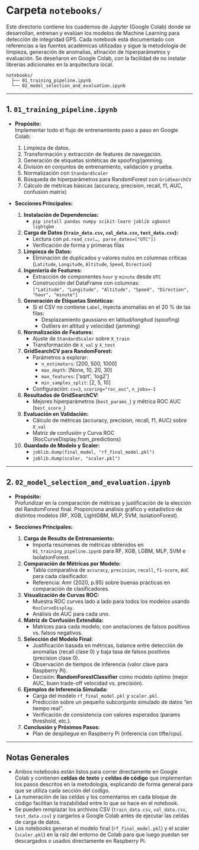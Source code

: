 # Carpeta `notebooks/`

Este directorio contiene los cuadernos de Jupyter (Google Colab) donde se desarrollan, entrenan y evalúan los modelos de Machine Learning para detección de integridad GPS. Cada notebook está documentado con referencias a las fuentes académicas utilizadas y sigue la metodología de limpieza, generación de anomalías, afinación de hiperparámetros y evaluación. Se deseñaron en Google Colab, con la facilidad de no instalar librerias adicionales en la arquitectura local.

```text
notebooks/
  ├── 01_training_pipeline.ipynb
  └── 02_model_selection_and_evaluation.ipynb
```

---

## 1. `01_training_pipeline.ipynb`

- **Propósito:**  
  Implementar todo el flujo de entrenamiento paso a paso en Google Colab:
  1. Limpieza de datos.  
  2. Transformación y extracción de features de navegación.  
  3. Generación de etiquetas sintéticas de spoofing/jamming.  
  4. División en conjuntos de entrenamiento, validación y prueba.  
  5. Normalización con `StandardScaler`  
  6. Búsqueda de hiperparámetros para RandomForest con `GridSearchCV`  
  7. Cálculo de métricas básicas (accuracy, precision, recall, f1, AUC, confusion matrix)

- **Secciones Principales:**  
  1. **Instalación de Dependencias:**  
     - `pip install pandas numpy scikit-learn joblib xgboost lightgbm`  
  2. **Carga de Datos (`train_data.csv`, `val_data.csv`, `test_data.csv`):**  
     - Lectura con `pd.read_csv(…, parse_dates=["UTC"])`  
     - Verificación de forma y primeras filas  
  3. **Limpieza de Datos:**  
     - Eliminación de duplicados y valores nulos en columnas críticas (`Latitude`, `Longitude`, `Altitude`, `Speed`, `Direction`)  
  4. **Ingeniería de Features:**  
     - Extracción de componentes `hour` y `minute` desde `UTC`  
     - Construcción del DataFrame con columnas:  
       `["Latitude", "Longitude", "Altitude", "Speed", "Direction", "hour", "minute"]`  
  5. **Generación de Etiquetas Sintéticas:**  
     - Si el CSV no contiene `Label`, inyecta anomalías en el 20 % de las filas:  
       - Desplazamiento gaussiano en latitud/longitud (spoofing)  
       - Outliers en altitud y velocidad (jamming) 
  6. **Normalización de Features:**  
     - Ajuste de `StandardScaler` sobre `X_train`  
     - Transformación de `X_val` y `X_test`  
  7. **GridSearchCV para RandomForest:**  
     - Parámetros a explorar:  
       - `n_estimators`: [200, 500, 1000]  
       - `max_depth`: [None, 10, 20, 30]  
       - `max_features`: ['sqrt', 'log2']  
       - `min_samples_split`: [2, 5, 10]  
     - Configuración: `cv=3`, `scoring="roc_auc"`, `n_jobs=-1` 
  8. **Resultados de GridSearchCV:**  
     - Mejores hiperparámetros (`best_params_`) y métrica ROC AUC (`best_score_`)  
  9. **Evaluación en Validación:**  
     - Cálculo de métricas (accuracy, precision, recall, f1, AUC) sobre `X_val`  
     - Matriz de confusión y Curva ROC (RocCurveDisplay.from_predictions)  
  10. **Guardado de Modelo y Scaler:**  
      - `joblib.dump(final_model, "rf_final_model.pkl")`  
      - `joblib.dump(scaler, "scaler.pkl")`

---

## 2. `02_model_selection_and_evaluation.ipynb`

- **Propósito:**  
  Profundizar en la comparación de métricas y justificación de la elección del RandomForest final. Proporciona análisis gráfico y estadístico de distintos modelos (RF, XGB, LightGBM, MLP, SVM, IsolationForest).

- **Secciones Principales:**  
  1. **Carga de Results de Entrenamiento:**  
     - Importa resúmenes de métricas obtenidos en `01_training_pipeline.ipynb` para RF, XGB, LGBM, MLP, SVM e IsolationForest.  
  2. **Comparación de Métricas por Modelo:**  
     - Tabla comparativa de `accuracy`, `precision`, `recall`, `f1-score`, `AUC` para cada clasificador.  
     - Referencia: Amr (2020, p.95) sobre buenas prácticas en comparación de clasificadores.  
  3. **Visualización de Curvas ROC:**  
     - Muestra ROC curves lado a lado para todos los modelos usando `RocCurveDisplay`.  
     - Análisis de AUC para cada uno.  
  4. **Matriz de Confusión Extendida:**  
     - Matrices para cada modelo, con anotaciones de falsos positivos vs. falsos negativos.
  5. **Selección del Modelo Final:**  
     - Justificación basada en métricas, balance entre detección de anomalías (recall clase 0) y baja tasa de falsos positivos (precision clase 0).  
     - Observación de tiempos de inferencia (valor clave para Raspberry Pi).  
     - Decisión: **RandomForestClassifier** como modelo óptimo (mejor AUC, buen trade-off velocidad vs. precisión).  
  6. **Ejemplos de Inferencia Simulada:**  
     - Carga del modelo `rf_final_model.pkl` y `scaler.pkl`.  
     - Predicción sobre un pequeño subconjunto simulado de datos “en tiempo real”.  
     - Verificación de consistencia con valores esperados (params threshold, etc.).  
  7. **Conclusión y Próximos Pasos:**  
     - Plan de despliegue en Raspberry Pi (inferencia con tlfte/cpu).  

---

## Notas Generales

- Ambos notebooks están listos para correr directamente en Google Colab y contienen **celdas de texto** y **celdas de código** que implementan los pasos descritos en la metodología, explicando de forma general para que se utiliza cada sección del codigo.  
- La numeración de las celdas y los comentarios en cada bloque de código facilitan la trazabilidad entre lo que se hace en el notebook.  
- Se pueden remplazar los archivos CSV (`train_data.csv`, `val_data.csv`, `test_data.csv`) y cargarlos a Google Colab antes de ejecutar las celdas de carga de datos.  
- Los notebooks generan el modelo final (`rf_final_model.pkl`) y el scaler (`scaler.pkl`) en la raíz del entorno de Colab para que luego puedan ser descargados o usados directamente en Raspberry Pi.


